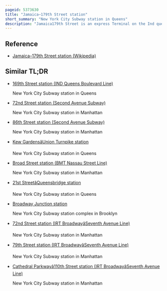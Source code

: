 ```yaml
---
pageid: 5373630
title: "Jamaica–179th Street station"
short_summary: "New York City Subway station in Queens"
description: "Jamaica179th Street is an express Terminal on the Ind queens boulevard Line of the new York City Subway. It is located under Hillside Avenue at 179th Street in Jamaica Queens and is served at all Times by the F Train and during rush Hour in Reverse Peak Direction. The Station has 15 Entrances, including two at Midland Parkway in Jamaica Estates."
---
```


## Reference

- [Jamaica–179th Street station (Wikipedia)](https://en.wikipedia.org/?curid=5373630)

## Similar TL;DR

- [169th Street station (IND Queens Boulevard Line)](/tldr/en/169th-street-station-ind-queens-boulevard-line)

  New York City Subway station in Queens

- [72nd Street station (Second Avenue Subway)](/tldr/en/72nd-street-station-second-avenue-subway)

  New York City Subway station in Manhattan

- [86th Street station (Second Avenue Subway)](/tldr/en/86th-street-station-second-avenue-subway)

  New York City Subway station in Manhattan

- [Kew GardensâUnion Turnpike station](/tldr/en/kew-gardensunion-turnpike-station)

  New York City Subway station in Queens

- [Broad Street station (BMT Nassau Street Line)](/tldr/en/broad-street-station-bmt-nassau-street-line)

  New York City Subway station in Manhattan

- [21st StreetâQueensbridge station](/tldr/en/21st-streetqueensbridge-station)

  New York City Subway station in Queens

- [Broadway Junction station](/tldr/en/broadway-junction-station)

  New York City Subway station complex in Brooklyn

- [72nd Street station (IRT BroadwayâSeventh Avenue Line)](/tldr/en/72nd-street-station-irt-broadwayseventh-avenue-line)

  New York City Subway station in Manhattan

- [79th Street station (IRT BroadwayâSeventh Avenue Line)](/tldr/en/79th-street-station-irt-broadwayseventh-avenue-line)

  New York City Subway station in Manhattan

- [Cathedral Parkwayâ110th Street station (IRT BroadwayâSeventh Avenue Line)](/tldr/en/cathedral-parkway110th-street-station-irt-broadwayseventh-avenue-line)

  New York City Subway station in Manhattan
